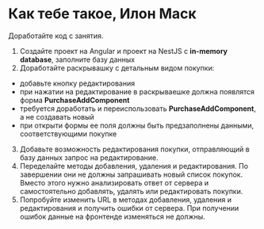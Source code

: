 # Как тебе такое, Илон Маск

Доработайте код с занятия.

1. Создайте проект на Angular и проект на NestJS c **in-memory database**, заполните базу данных
2. Доработайте раскрывашку c детальным видом покупки:
- добавьте кнопку редактирования
- при нажатии на редактирование в раскрываешке должна появлятся форма **PurchaseAddComponent**
- требуется доработать и переиспользовать **PurchaseAddComponent**, а не создавать новый
- при открыти формы ее поля должны быть предзаполнены данными, соответствующими покупке
3. Добавьте возможность редактирования покупки, отправляющий в базу данных запрос на редактирование.
4. Переделайте методы добавления, удаления и редактирования. По завершении они не должны запрашивать новый список покупок. Вместо этого нужно анализировать ответ от сервера и самостоятельно добавлять, удалять или редактировать покупки.
5. Попробуйте изменить URL в методах добавления, удаления и редактирования и получить ошибки от сервера. При получении ошибок данные на фронтенде изменяться не должны.
